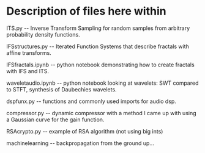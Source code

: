 # Description of files here within
ITS.py -- Inverse Transform Sampling for random samples from arbitrary probability density functions.

IFSstructures.py -- Iterated Function Systems that describe fractals with affine transforms.

IFSfractals.ipynb -- python notebook demonstrating how to create fractals with IFS and ITS.

waveletaudio.ipynb -- python notebook looking at wavelets: SWT compared to STFT, synthesis of Daubechies wavelets. 

dspfunx.py -- functions and commonly used imports for audio dsp.

compressor.py -- dynamic compressor with a method I came up with using a Gaussian curve for the gain function.

RSAcrypto.py -- example of RSA algorithm (not using big ints)

machinelearning -- backpropagation from the ground up...
